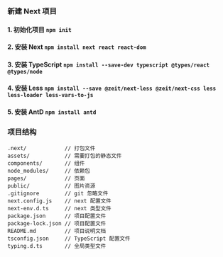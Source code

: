 ### 新建 Next 项目
#### 1. 初始化项目 `npm init`
#### 2. 安装 Next `npm install next react react-dom`
#### 3. 安装 TypeScript `npm install --save-dev typescript @types/react @types/node`
#### 4. 安装 Less `npm install --save @zeit/next-less @zeit/next-css less less-loader less-vars-to-js`
#### 5. 安装 AntD `npm install antd`

### 项目结构
```shell
.next/            // 打包文件
assets/           // 需要打包的静态文件
components/       // 组件
node_modules/     // 依赖包
pages/            // 页面
public/           // 图片资源
.gitignore        // git 忽略文件
next.config.js    // next 配置文件
next-env.d.ts     // next 类型文件
package.json      // 项目配置文件
package-lock.json // 项目配置文件
README.md         // 项目说明文档
tsconfig.json     // TypeScript 配置文件
typing.d.ts       // 全局类型文件
```

